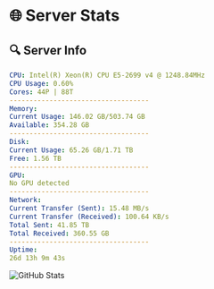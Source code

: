 # 🌐 Server Stats
## 🔍 Server Info
```yaml
CPU: Intel(R) Xeon(R) CPU E5-2699 v4 @ 1248.84MHz
CPU Usage: 0.60%
Cores: 44P | 88T
-----------------------------------
Memory:
Current Usage: 146.02 GB/503.74 GB
Available: 354.28 GB
-----------------------------------
Disk:
Current Usage: 65.26 GB/1.71 TB
Free: 1.56 TB
-----------------------------------
GPU:
No GPU detected
-----------------------------------
Network:
Current Transfer (Sent): 15.48 MB/s
Current Transfer (Received): 100.64 KB/s
Total Sent: 41.85 TB
Total Received: 360.55 GB
-----------------------------------
Uptime:
26d 13h 9m 43s
```
![GitHub Stats](https://img.shields.io/badge/Updated-2025-04-03_10:32:32-blue)